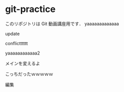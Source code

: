 # git-practice

このリポジトリは Git 動画講座用です．
yaaaaaaaaaaaaa

update

conflictttttt

yaaaaaaaaaaaa2

メインを変えるよ

こっちだったｗｗｗｗｗ

編集
